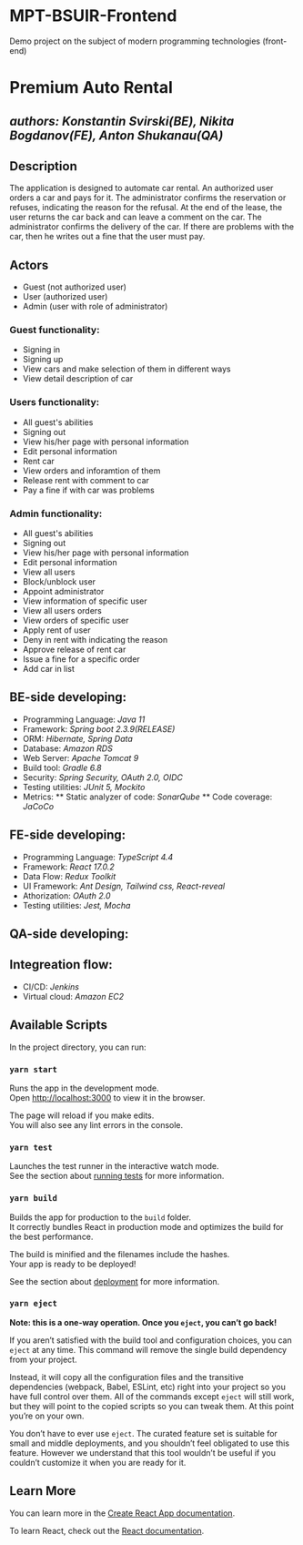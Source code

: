 # MPT-BSUIR-Frontend
Demo project on the subject of modern programming technologies (front-end)
# Premium Auto Rental

## *authors: Konstantin Svirski(BE), Nikita Bogdanov(FE), Anton Shukanau(QA)*

## Description

The application is designed to automate car rental. An authorized user orders a car and pays for it.
The administrator confirms the reservation or refuses, indicating the reason for the refusal. At the end of the lease,
the user returns the car back and can leave a comment on the car. The administrator confirms the delivery of the car.
If there are problems with the car, then he writes out a fine that the user must pay.

## Actors

* Guest (not authorized user)
* User (authorized user)
* Admin (user with role of administrator)

### Guest functionality:

* Signing in
* Signing up
* View cars and make selection of them in different ways
* View detail description of car

### Users functionality:

* All guest's abilities
* Signing out
* View his/her page with personal information
* Edit personal information
* Rent car
* View orders and inforamtion of them
* Release rent with comment to car
* Pay a fine if with car was problems

### Admin functionality:

* All guest's abilities
* Signing out
* View his/her page with personal information
* Edit personal information
* View all users
* Block/unblock user
* Appoint administrator
* View information of specific user
* View all users orders
* View orders of specific user
* Apply rent of user
* Deny in rent with indicating the reason
* Approve release of rent car
* Issue a fine for a specific order
* Add car in list

## BE-side developing:

* Programming Language: *Java 11*
* Framework: *Spring boot 2.3.9(RELEASE)*
* ORM: *Hibernate, Spring Data*
* Database: *Amazon RDS*
* Web Server: *Apache Tomcat 9*
* Build tool: *Gradle 6.8*
* Security: *Spring Security, OAuth 2.0, OIDC*
* Testing utilities: *JUnit 5, Mockito*
* Metrics:
** Static analyzer of code: *SonarQube*
** Code coverage: *JaCoCo*

## FE-side developing:

* Programming Language: *TypeScript 4.4*
* Framework: *React 17.0.2*
* Data Flow: *Redux Toolkit*
* UI Framework: *Ant Design, Tailwind css, React-reveal*
* Athorization: *OAuth 2.0*
* Testing utilities: *Jest, Mocha*

## QA-side developing:

## Integreation flow:

* CI/CD: *Jenkins*
* Virtual cloud: *Amazon EC2*

## Available Scripts

In the project directory, you can run:

### `yarn start`

Runs the app in the development mode.\
Open [http://localhost:3000](http://localhost:3000) to view it in the browser.

The page will reload if you make edits.\
You will also see any lint errors in the console.

### `yarn test`

Launches the test runner in the interactive watch mode.\
See the section about [running tests](https://facebook.github.io/create-react-app/docs/running-tests) for more information.

### `yarn build`

Builds the app for production to the `build` folder.\
It correctly bundles React in production mode and optimizes the build for the best performance.

The build is minified and the filenames include the hashes.\
Your app is ready to be deployed!

See the section about [deployment](https://facebook.github.io/create-react-app/docs/deployment) for more information.

### `yarn eject`

**Note: this is a one-way operation. Once you `eject`, you can’t go back!**

If you aren’t satisfied with the build tool and configuration choices, you can `eject` at any time. This command will remove the single build dependency from your project.

Instead, it will copy all the configuration files and the transitive dependencies (webpack, Babel, ESLint, etc) right into your project so you have full control over them. All of the commands except `eject` will still work, but they will point to the copied scripts so you can tweak them. At this point you’re on your own.

You don’t have to ever use `eject`. The curated feature set is suitable for small and middle deployments, and you shouldn’t feel obligated to use this feature. However we understand that this tool wouldn’t be useful if you couldn’t customize it when you are ready for it.

## Learn More

You can learn more in the [Create React App documentation](https://facebook.github.io/create-react-app/docs/getting-started).

To learn React, check out the [React documentation](https://reactjs.org/).
